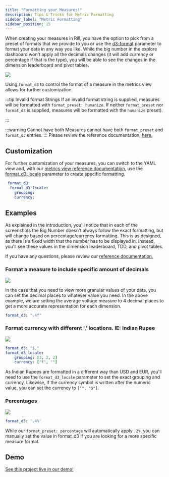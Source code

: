 ```yaml
---
title: "Formatting your Measures!"
description: Tips & Tricks for Metric Formatting
sidebar_label: "Metric Formatting"
sidebar_position: 15
---
```


When creating your measures in Rill, you have the option to pick from a preset of formats that we provide to you or use the [d3-format](https://d3js.org/d3-format) parameter to format your data in any way you like. While the big number in the explore dashboard won't apply all the decimals changes (it will add currency or percentage if that is the type), you will be able to see the changes in the dimension leaderboard and pivot tables. 

<img src = '/img/build/metrics-view/metrics-editor.png' class='rounded-gif' />
<br />



Using `format_d3` to control the format of a measure in the metrics view allows for further customization. 

:::tip Invalid format Strings
If an invalid format string is supplied, measures will be formatted with `format_preset: humanize`. If neither `format_preset` nor `format_d3` is supplied, measures will be formatted with the `humanize` preset).

:::

:::warning Cannot have both
 Measures cannot have both `format_preset` and `format_d3` entries.
:::
Please review the reference documentation, [here.](/reference/project-files/metrics-views)

## Customization

For further customization of your measures, you can switch to the YAML view and, with our [metrics view reference documentation](/reference/project-files/metrics-views), use the [format_d3_locale](https://d3js.org/d3-format#formatLocale) parameter to create specific formatting. 

```yaml
 format_d3: 
  format_d3_locale: 
    grouping: 
    currency: 
```


## Examples

As explained in the introduction, you'll notice that in each of the screenshots the Big Number doesn't always follow the exact formatting, but will change based on percentage/currency formatting. This is as designed, as there is a fixed width that the number has to be displayed in. Instead, you'll see these values in the dimension leaderboard, TDD, and pivot tables.

If you have any questions, please review our [reference documentation.](/reference/project-files/metrics-views)

### Format a measure to include specific amount of decimals
<img src = '/img/build/metrics-view/examples/decimal-example.png' class='rounded-gif' />
<br />

In the case that you need to view more granular values of your data, you can set the decimal places to whatever value you need. In the above example, we are setting the average voltage measure to 4 decimal places to get a more accurate representation for each dimension.

```yaml
format_d3: ".4f"
```


### Format currency with different ',' locations. IE: Indian Rupee 
<img src = '/img/build/metrics-view/examples/currency-example.png' class='rounded-gif' />
<br />


```yaml
format_d3: "$,"
format_d3_locale: 
    grouping: [3, 2, 2]
    currency: ["₹", ""]
```
As Indian Rupees are formatted in a different way than USD and EUR, you'll need to use the `format_d3_locale` parameter to set the exact grouping and currency. Likewise, if the currency symbol is written after the numeric value, you can set the currency to `["", "$"]`. 

### Percentages 
<img src = '/img/build/metrics-view/examples/percent-example.png' class='rounded-gif' />
<br />

```yaml
format_d3: '.4%'
```
While our `format_preset: percentage` will automatically apply `.2%`, you can manually set the value in format_d3 if you are looking for a more specific measure format.



## Demo
[See this project live in our demo!](https://ui.rilldata.com/demo/rill-kaggle-elec-consumption/explore/household_power_consumption_metrics_explore)
